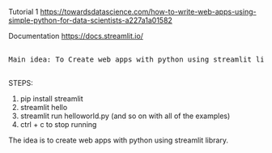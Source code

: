 
Tutorial 1
	https://towardsdatascience.com/how-to-write-web-apps-using-simple-python-for-data-scientists-a227a1a01582
	
Documentation
	https://docs.streamlit.io/
	
<pre>      
Main idea: To Create web apps with python using streamlit library.
	   
</pre>  	
	
STEPS: 

1) pip install streamlit
2) streamlit hello
3) streamlit run helloworld.py (and so on with all of the examples)
4) ctrl + c to stop running

The idea is to create web apps with python using streamlit library.
	
	

